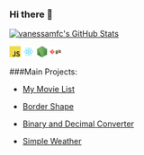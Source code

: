 ### Hi there 👋


<a href="https://github.com/vanessamfc">
<img src="https://github-readme-stats.vercel.app/api?username=vanessamfc&show_icons=true" alt="vanessamfc's GitHub Stats" />
</a>

<code><img height="20" src="https://raw.githubusercontent.com/github/explore/80688e429a7d4ef2fca1e82350fe8e3517d3494d/topics/javascript/javascript.png"></code>
<code><img height="20" src="https://raw.githubusercontent.com/github/explore/80688e429a7d4ef2fca1e82350fe8e3517d3494d/topics/react/react.png"></code>
<code><img height="20" src="https://raw.githubusercontent.com/github/explore/80688e429a7d4ef2fca1e82350fe8e3517d3494d/topics/nodejs/nodejs.png"></code>
<code><img height="20" src="https://raw.githubusercontent.com/github/explore/80688e429a7d4ef2fca1e82350fe8e3517d3494d/topics/git/git.png"></code>



###Main Projects:

 - [My Movie List](https://mml.vanessamfc.site/)
 
 - [Border Shape](https://bordershape.vanessamfc.site/)
 
 - [Binary and Decimal Converter](https://binaryconvertor.vanessamfc.site)
 
 - [Simple Weather](https://binaryconvertor.vanessamfc.site)



